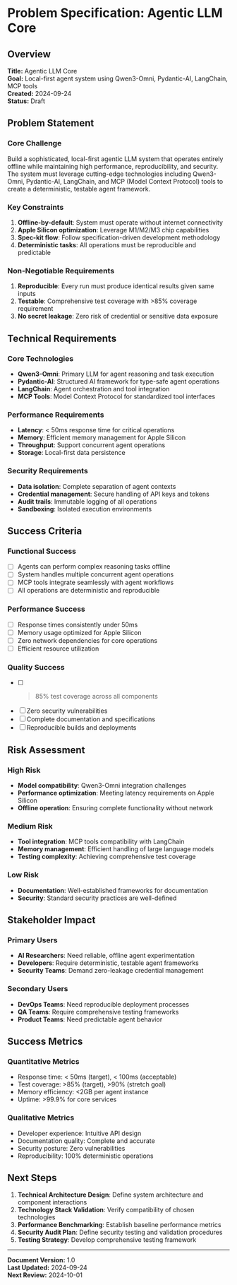 # Problem Specification: Agentic LLM Core

## Overview
**Title:** Agentic LLM Core  
**Goal:** Local-first agent system using Qwen3-Omni, Pydantic-AI, LangChain, MCP tools  
**Created:** 2024-09-24  
**Status:** Draft

## Problem Statement

### Core Challenge
Build a sophisticated, local-first agentic LLM system that operates entirely offline while maintaining high performance, reproducibility, and security. The system must leverage cutting-edge technologies including Qwen3-Omni, Pydantic-AI, LangChain, and MCP (Model Context Protocol) tools to create a deterministic, testable agent framework.

### Key Constraints
1. **Offline-by-default**: System must operate without internet connectivity
2. **Apple Silicon optimization**: Leverage M1/M2/M3 chip capabilities
3. **Spec-kit flow**: Follow specification-driven development methodology
4. **Deterministic tasks**: All operations must be reproducible and predictable

### Non-Negotiable Requirements
1. **Reproducible**: Every run must produce identical results given same inputs
2. **Testable**: Comprehensive test coverage with >85% coverage requirement
3. **No secret leakage**: Zero risk of credential or sensitive data exposure

## Technical Requirements

### Core Technologies
- **Qwen3-Omni**: Primary LLM for agent reasoning and task execution
- **Pydantic-AI**: Structured AI framework for type-safe agent operations
- **LangChain**: Agent orchestration and tool integration
- **MCP Tools**: Model Context Protocol for standardized tool interfaces

### Performance Requirements
- **Latency**: < 50ms response time for critical operations
- **Memory**: Efficient memory management for Apple Silicon
- **Throughput**: Support concurrent agent operations
- **Storage**: Local-first data persistence

### Security Requirements
- **Data isolation**: Complete separation of agent contexts
- **Credential management**: Secure handling of API keys and tokens
- **Audit trails**: Immutable logging of all operations
- **Sandboxing**: Isolated execution environments

## Success Criteria

### Functional Success
- [ ] Agents can perform complex reasoning tasks offline
- [ ] System handles multiple concurrent agent operations
- [ ] MCP tools integrate seamlessly with agent workflows
- [ ] All operations are deterministic and reproducible

### Performance Success
- [ ] Response times consistently under 50ms
- [ ] Memory usage optimized for Apple Silicon
- [ ] Zero network dependencies for core operations
- [ ] Efficient resource utilization

### Quality Success
- [ ] >85% test coverage across all components
- [ ] Zero security vulnerabilities
- [ ] Complete documentation and specifications
- [ ] Reproducible builds and deployments

## Risk Assessment

### High Risk
- **Model compatibility**: Qwen3-Omni integration challenges
- **Performance optimization**: Meeting latency requirements on Apple Silicon
- **Offline operation**: Ensuring complete functionality without network

### Medium Risk
- **Tool integration**: MCP tools compatibility with LangChain
- **Memory management**: Efficient handling of large language models
- **Testing complexity**: Achieving comprehensive test coverage

### Low Risk
- **Documentation**: Well-established frameworks for documentation
- **Security**: Standard security practices are well-defined

## Stakeholder Impact

### Primary Users
- **AI Researchers**: Need reliable, offline agent experimentation
- **Developers**: Require deterministic, testable agent frameworks
- **Security Teams**: Demand zero-leakage credential management

### Secondary Users
- **DevOps Teams**: Need reproducible deployment processes
- **QA Teams**: Require comprehensive testing frameworks
- **Product Teams**: Need predictable agent behavior

## Success Metrics

### Quantitative Metrics
- Response time: < 50ms (target), < 100ms (acceptable)
- Test coverage: >85% (target), >90% (stretch goal)
- Memory efficiency: <2GB per agent instance
- Uptime: >99.9% for core services

### Qualitative Metrics
- Developer experience: Intuitive API design
- Documentation quality: Complete and accurate
- Security posture: Zero vulnerabilities
- Reproducibility: 100% deterministic operations

## Next Steps

1. **Technical Architecture Design**: Define system architecture and component interactions
2. **Technology Stack Validation**: Verify compatibility of chosen technologies
3. **Performance Benchmarking**: Establish baseline performance metrics
4. **Security Audit Plan**: Define security testing and validation procedures
5. **Testing Strategy**: Develop comprehensive testing framework

---

**Document Version:** 1.0  
**Last Updated:** 2024-09-24  
**Next Review:** 2024-10-01
